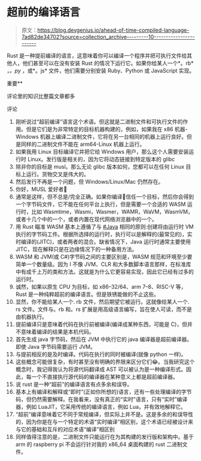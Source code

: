 # 超前的编译语言

> 原文：<https://blog.devgenius.io/ahead-of-time-compiled-language-7ad82de34702?source=collection_archive---------10----------------------->

Rust 是一种提前编译的语言，这意味着你可以编译一个程序并把可执行文件给其他人，他们甚至可以在没有安装 Rust 的情况下运行它。如果你给某人一个*。rb* ，*。py* ，或*。js* 文件，他们需要分别安装 Ruby、Python 或 JavaScript 实现。

重要**

评论里的知识比整篇文章都多

评论

1.  刚听说过“超前编译”语言这个术语。但这就是二进制文件和可执行文件的作用。但是它们是为非常特定的目标机器构建的，例如，如果我在 x86 机器- Windows 机器上编译二进制文件，它将在另一台相同的机器上运行良好。但是同样的二进制文件不能在 arm64-Linux 机器上运行。
2.  如果我用 Linux 目标编译它并把它给 Windows 用户，那么这个人需要安装运行时 Linux。发行版是相关的，因为它将动态链接到特定版本的 glibc
3.  除非你的目标是 musl。那么无论 glibc 版本如何，您都可以在任何 Linux 目标上运行。货物交叉是伟大的。
4.  然后发行不再是一个问题，但 Windows/Linux/Mac 仍然存在。
5.  你好，MUSL 爱好者👋
6.  通常是这样，但不总是/完全正确。如果你编译🦀信任一个目标，然后你会得到一个字节码文件，它不能在任何平台上执行，但是需要一个合适的 WASM 运行时，比如 Wasmtime，Wasmi，Wasmer，WAMR，WaVM，WasmVM，或者十几个中的一个，或者内置在现代网络浏览器中的一个。
7.  用 Rust 瞄准 WASM 基本上遵循了与 [#Java](https://www.linkedin.com/feed/hashtag/?keywords=java) 相同的原则:创建将由运行时 VM 执行的字节码工件。根据所选择的运行时，执行可以是解释的(最常见的)，实时编译的(JITC)，或者两者的混合。缺省情况下，Java 运行时通常主要使用 JITC，现在解释只是在边缘情况下的一种备用方法。
8.  WASM 和 JVM(或 C#)字节码之间的主要区别是，WASM 规范和环境至少要简单一个数量级。因为 I 不像 JVM、CLR 和大多数脚本语言那样，在标准库中有成千上万的类和方法。这就是为什么它更容易实现，因此它已经有过多的运行时。
9.  诚然，如果以原生 CPU 为目标，如 x86–32/64、arm 7–8、RISC-V 等，Rust 是一种纯粹超前的编译语言。但是铁锈能做的不止这些。
10.  显然，你不能给某人一个. rb 文件，然后期望它被运行。这就像给某人一个. rs 文件。文件与。rb 和。rs 扩展是用高级语言编写，旨在使人可读，而不是由机器执行。
11.  提前编译只是意味着代码在执行前被编译(编译成某种东西，可能是 C)，但并不意味着编译的结果是本机代码。
12.  首先生成 java 字节码，然后在 JVM 中执行它的 java 编译器是超前编译器。即使 Java 字节码需要运行 JVM。
13.  与提前相反的是及时编译。代码在执行的同时被编译(就像 python 一样)。
14.  这些概念可能很复杂，有时甚至没有明确的界限来区分它们😂。当我研究这个概念时，我记得我认为将源代码翻译成 AST 可以被认为是一种编译形式。因此，每一个不直接执行源代码的编译器在某种意义上都是超前编译器。
15.  说 rust 是一种“超前”的编译语言有点多余和误导。
16.  基本上有编译和解释或“即时”(正如你所想的)语言，还有一些处理编译的字节码，但仍然需要解释。在我看来，没有真正的“实时”语言，只有“实时”编译器，例如 LuaJIT，它采用传统的编译语言，例如 Lua，并有效地解释它。
17.  “超前”编译意味着它不同于常规编译，但实际上并不是。这是多余的和误导性的，因为你是在与一个特定的术语“实时编译”相区别，这个术语已经被设计来与它的基础和互斥的对应术语“编译”相区别
18.  同样值得注意的是，二进制文件只能运行在为其构建的发行版和架构中。基于 arm 的 raspberry pi 不会运行针对我的 x86_64 桌面构建的 rust 二进制文件。